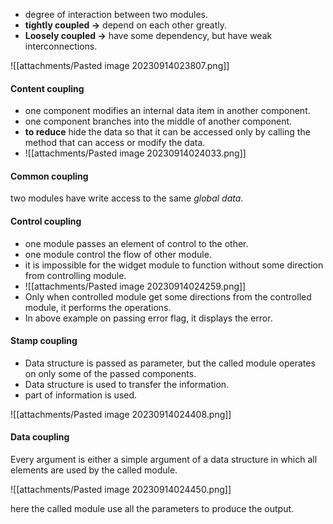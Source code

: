 
- degree of interaction between two modules. 
- **tightly coupled ->** depend on each other greatly. 
- **Loosely coupled ->** have some dependency, but have weak interconnections. 

![[attachments/Pasted image 20230914023807.png]]

#### Content coupling
- one component modifies an internal data item in another component.
- one component branches into the middle of another component. 
- **to reduce** hide the data so that it can be accessed only by calling the method that can access or modify the data. 
- ![[attachments/Pasted image 20230914024033.png]]

#### Common coupling
two modules have write access to the same *global data*. 
#### Control coupling
- one module passes an element of control to the other. 
- one module control the flow of other module. 
- it is impossible for the widget module to function without some direction from controlling module. 
- ![[attachments/Pasted image 20230914024259.png]]
- Only when controlled module get some directions from the controlled module, it performs the operations.
- In above example on passing error flag, it displays the error. 

#### Stamp coupling
- Data structure is passed as parameter, but the called module operates on only some of the passed components. 
- Data structure is used to transfer the information.
- part of information is used. 

![[attachments/Pasted image 20230914024408.png]]

#### Data coupling
Every argument is either a simple argument of a data structure in which all elements are used by the called module. 

![[attachments/Pasted image 20230914024450.png]]

here the called module use all the parameters to produce the output. 

